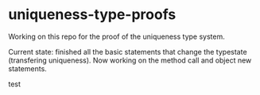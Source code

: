 # uniqueness-type-proofs
Working on this repo for the proof of the uniqueness type system.

Current state: finished all the basic statements that change the typestate (transfering uniqueness). Now working on the method call and object new statements.

test